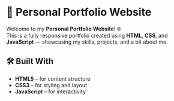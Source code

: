 # 💼 Personal Portfolio Website

Welcome to my **Personal Portfolio Website**! 🌐  
This is a fully responsive portfolio created using **HTML**, **CSS**, and **JavaScript** — showcasing my skills, projects, and a bit about me.

## 🛠 Built With

- **HTML5** – for content structure  
- **CSS3** – for styling and layout  
- **JavaScript** – for interactivity

